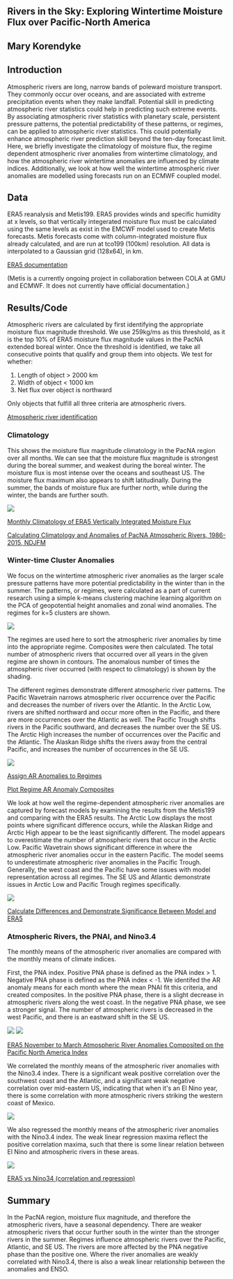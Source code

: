 ## Rivers in the Sky: Exploring Wintertime Moisture Flux over Pacific-North America

## Mary Korendyke

## Introduction

Atmospheric rivers are long, narrow bands of poleward moisture transport. They commonly occur over oceans, and are associated with extreme precipitation events when they make landfall. Potential skill in predicting atmospheric river statistics could help in predicting such extreme events. By associating atmospheric river statistics with planetary scale, persistent pressure patterns, the potential predictability of these patterns, or regimes, can be applied to atmospheric river statistics. This could potentially enhance atmospheric river prediction skill beyond the ten-day forecast limit. Here, we briefly investigate the climatology of moisture flux, the regime dependent atmospheric river anomalies from wintertime climatology, and how the atmospheric river wintertime anomalies are influenced by climate indices. Additionally, we look at how well the wintertime atmospheric river anomalies are modelled using forecasts run on an ECMWF coupled model.


## Data

ERA5 reanalysis and Metis199. ERA5 provides winds and specific humidity at x levels, so that vertically integerated moisture flux must be calculated using the same levels as exist in the EMCWF model used to create Metis forecasts. Metis forecasts come with column-integrated moisture flux already calculated, and are run at tco199 (100km) resolution. All data is interpolated to a Gaussian grid (128x64), in km.

[ERA5 documentation](https://www.ecmwf.int/en/forecasts/datasets/reanalysis-datasets/era5)

(Metis is a currently ongoing project in collaboration between COLA at GMU and ECMWF. It does not currently have official documentation.)

## Results/Code

Atmospheric rivers are calculated by first identifying the appropriate moisture flux magnitude threshold. We use 259kg/ms as this threshold, as it is the top 10% of ERA5 moisture flux magnitude values in the PacNA extended boreal winter. Once the threshold is identified, we take all consecutive points that qualify and group them into objects. We test for whether:

1. Length of object > 2000 km
2. Width of object < 1000 km
3. Net flux over object is northward

Only objects that fulfill all three criteria are atmospheric rivers.

[Atmospheric river identification](https://github.com/mkorendyke/CLIM680/blob/master/AR_notrack_2.ipynb)

### Climatology
This shows the moisture flux magnitude climatology in the PacNA region over all months. We can see that the moisture flux magnitude is strongest during the boreal summer, and weakest during the boreal winter. The moisture flux is most intense over the oceans and southeast US. The moisture flux maximum also appears to shift latitudinally. During the summer, the bands of moisture flux are further north, while during the winter, the bands are further south. 

![](vqvi.climo.1986-2016.png)

[Monthly Climatology of ERA5 Vertically Integrated Moisture Flux](https://github.com/mkorendyke/CLIM680/blob/master/hw2.ipynb)

[Calculating Climatology and Anomalies of PacNA Atmospheric Rivers, 1986-2015, NDJFM](https://github.com/mkorendyke/CLIM680/blob/master/AR_notrack_3.calcanoms.ipynb)

### Winter-time Cluster Anomalies
We focus on the wintertime atmospheric river anomalies as the larger scale pressure patterns have more potential predictability in the winter than in the summer. The patterns, or regimes, were calculated as a part of current research using a simple k-means clustering machine learning algorithm on the PCA of geopotential height anomalies and zonal wind anomalies. The regimes for k=5 clusters are shown.

![](era5.total.clusters_5_1986-2015_NDJFM.calc.png)

The regimes are used here to sort the atmospheric river anomalies by time into the appropriate regime. Composites were then calculated. The total number of atmospheric rivers that occurred over all years in the given regime are shown in contours. The anomalous number of times the atmospheric river occurred (with respect to climatology) is shown by the shading. 

The different regimes demonstrate different atmospheric river patterns. The Pacific Wavetrain narrows atmospheric river occurrence over the Pacific and decreases the number of rivers over the Atlantic. In the Arctic Low, rivers are shifted northward and occur more often in the Pacific, and there are more occurrences over the Atlantic as well. The Pacific Trough shifts rivers in the Pacific southward, and decreases the number over the SE US. The Arctic High increases the number of occurrences over the Pacific and the Atlantic. The Alaskan Ridge shifts the rivers away from the central Pacific, and increases the number of occurrences in the SE US.

![](era5.AR.10%.PNA.NDJFM.k5.composite.png)

[Assign AR Anomalies to Regimes](https://github.com/mkorendyke/CLIM680/blob/master/AR_notrack_4.assign_clusters.ipynb)

[Plot Regime AR Anomaly Composites](https://github.com/mkorendyke/CLIM680/blob/master/AR_notrack_5.plot_composites.ipynb)

We look at how well the regime-dependent atmospheric river anomalies are captured by forecast models by examining the results from the Metis199 and comparing with the ERA5 results. The Arctic Low displays the most points where significant difference occurs, while the Alaskan Ridge and Arctic High appear to be the least significantly different. The model appears to overestimate the number of atmospheric rivers that occur in the Arctic Low. Pacific Wavetrain shows significant difference in where the atmospheric river anomalies occur in the eastern Pacific. The model seems to underestimate atmospheric river anomalies in the Pacific Trough. Generally, the west coast and the Pacific have some issues with model representation across all regimes. The SE US and Atlantic demonstrate issues in Arctic Low and Pacific Trough regimes specifically.

![](era5_vs_metis199.AR.10%.PNA.NDJFM.k5.diff_anoms.png)

[Calculate Differences and Demonstrate Significance Between Model and ERA5](https://github.com/mkorendyke/CLIM680/blob/master/AR_anom_diffs.ipynb)

### Atmospheric Rivers, the PNAI, and Nino3.4

The monthly means of the atmospheric river anomalies are compared with the monthly means of climate indices.

First, the PNA index. Positive PNA phase is defined as the PNA index > 1. Negative PNA phase is defined as the PNA index < -1. We identifed the AR anomaly means for each month where the mean PNAI fit this criteria, and created composites. In the positive PNA phase, there is a slight decrease in atmospheric rivers along the west coast. In the negative PNA phase, we see a stronger signal. The number of atmospheric rivers is decreased in the west Pacific, and there is an eastward shift in the SE US. 

![](era5.AR.10%.PNA.NDJFM.PNA_positive.png)
![](era5.AR.10%.PNA.NDJFM.PNA_negative.png)


[ERA5 November to March Atmospheric River Anomalies Composited on the Pacific North America Index](https://github.com/mkorendyke/CLIM680/blob/master/hw3.ipynb)

We correlated the monthly means of the atmospheric river anomalies with the Nino3.4 index. There is a significant weak positive correlation over the southwest coast and the Atlantic, and a significant weak negative correlation over mid-eastern US, indicating that when it's an El Nino year, there is some correlation with more atmospheric rivers striking the western coast of Mexico.

![](era5.AR.10%.PNA.NDJFM.anoms.Nino34_corr.png)

We also regressed the monthly means of the atmospheric river anomalies with the Nino3.4 index. The weak linear regression maxima reflect the positive correlation maxima, such that there is some linear relation between El Nino and atmospheric rivers in these areas. 

![](era5.AR.10%.PNA.NDJFM.anoms.Nino34_reg.png)

[ERA5 vs Nino34 (correlation and regression)](https://github.com/mkorendyke/CLIM680/blob/master/AR_Nino34.ipynb)

## Summary
In the PacNA region, moisture flux magnitude, and therefore the atmospheric rivers, have a seasonal dependency. There are weaker atmospheric rivers that occur further south in the winter than the stronger rivers in the summer. Regimes influence atmospheric rivers over the Pacific, Atlantic, and SE US. The rivers are more affected by the PNA negative phase than the positive one. Where the river anomalies are weakly correlated with Nino3.4, there is also a weak linear relationship between the anomalies and ENSO.
